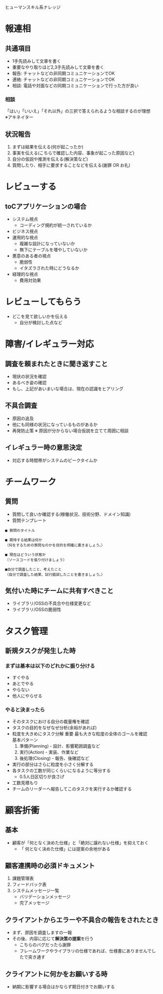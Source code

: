 ヒューマンスキル系ナレッジ
# 報連相
## 共通項目
- 1手先読みして文章を書く
- 重要なやり取りほど2,3手先読みして文章を書く
- 報告: チャットなどの非同期コミュニケーションでOK
- 連絡: チャットなどの非同期コミュニケーションでOK
- 相談: 電話や対面などの同期コミュニケーションで行った方が良い
### 相談
「はい」「いいえ」「それ以外」の三択で答えられるような相談するのが理想  
※アキネイター
## 状況報告
1. まずは結果を伝える(何が起こったか)
2. 事実を伝える(こちらで確認した内容、事象が起こった原因など)
3. 自分の仮説や推測を伝える(解決策など)
4. 質問したり、相手に要求することなどを伝える(謝罪 OR お礼)
# レビューする
## toCアプリケーションの場合
- システム視点
	- コーディング規約が統一されているか
- ビジネス視点
- 運用的な視点
	- 複雑な設計になっていないか
	- 無下にテーブルを増やしていないか
- 悪意のある者の視点
	- 脆弱性
	- イタズラされた時にどうなるか
- 経理的な視点
	- 費用対効果
# レビューしてもらう
- どこを見て欲しいかを伝える
	- 自分が検討した点など
# 障害/イレギュラー対応
## 調査を頼まれたときに聞き返すこと
- 現状の状況を確認
- あるべき姿の確認
- もし、上記があいまいな場合は、現在の認識をヒアリング
## 不具合調査
- 原因の追及
- 他にも同様の状況になっているものがあるか
- 再発防止策
※ 原因が分からない場合仮説を立てて周囲に相談
## イレギュラー時の意思決定
- 対応する時間帯がシステムのピークタイムか
# チームワーク
## 質問
- 質問して良いか確認する(稼働状況、技術分野、ドメイン知識)
- 質問テンプレート
```
■ 質問のタイトル

■ 期待する結果は何か
（何をするための質問なのかを目的を明確に書きましょう。）

■ 現在はどういう状態か
（ソースコードを張り付けましょう）

■自分で調査したこと、考えたこと
（自分で調査した結果、試行錯誤したことを書きましょう。）
```
## 気付いた時にチームに共有すべきこと
- ライブラリ/OSSの不具合や仕様変更など
- ライブラリ/OSSの脆弱性
# タスク管理
## 新規タスクが発生した時

### まずは基本は以下のどれかに振り分ける
- すぐやる
- あとでやる
- やらない
- 他人にやらせる
### やると決まったら
- そのタスクにおける自分の裁量権を確認
- タスクの目的をなぜなぜ分析(余裕があれば)
- 粒度を大きめにタスク分解
	重要 最も大きな粒度の全体のゴールを確認  
	基本パターン  
	1. 準備(Planning) - 設計、影響範囲調査など
	2. 実行(Action) - 実装、作業など
	3. 後処理(Closing) - 報告、後確認など
- 実行の部分はさらに粒度を小さく分解する
- 各タスクの工数が同じくらいになるように等分する
	- 0.5人日区切りが良さげ
- 工数見積もり
- チームのリーダーへ報告してこのタスクを実行するか確認する
# 顧客折衝
## 基本
- 顧客が「何となく決めた仕様」と「絶対に譲れない仕様」を抑えておく
	- 「 何となく決めた仕様」には提案の余地がある
## 顧客連携時の必須ドキュメント
1. 課題管理表
2. フィードバック表
3. システムメッセージ一覧
	- バリデーションメッセージ
	- 完了メッセージ
## クライアントからエラーや不具合の報告をされたとき
- まず、原因を調査しますの一報
- その後、内容に応じて**解決策の提案**を行う
	- こちらのバグだったら謝罪
	- フレームワークやライブラリの仕様であれば、仕様書にありませんでしたで突き通す
## クライアントに何かをお願いする時
- 納期に影響する場合はかならず期日付きでお願いする
